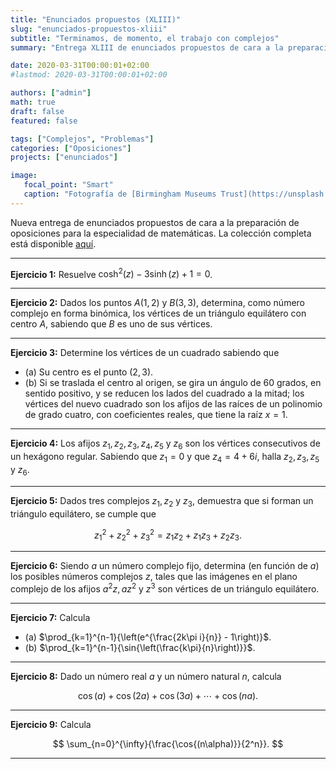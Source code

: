 ```yaml
---
title: "Enunciados propuestos (XLIII)"
slug: "enunciados-propuestos-xliii"
subtitle: "Terminamos, de momento, el trabajo con complejos"
summary: "Entrega XLIII de enunciados propuestos de cara a la preparación de oposiciones en la especialidad de matemáticas."

date: 2020-03-31T00:00:01+02:00
#lastmod: 2020-03-31T00:00:01+02:00

authors: ["admin"]
math: true
draft: false
featured: false

tags: ["Complejos", "Problemas"]
categories: ["Oposiciones"]
projects: ["enunciados"]

image:
   focal_point: "Smart"
   caption: "Fotografía de [Birmingham Museums Trust](https://unsplash.com/@birminghammuseumstrust), disponible en [Unsplash](https://unsplash.com/photos/rhHr3O3G0ZE)."
---
```


Nueva entrega de enunciados propuestos de cara a la preparación de oposiciones para la especialidad de matemáticas. La colección completa está disponible [aquí](/courses/enunciados/).

---

**Ejercicio 1:** Resuelve $\cosh^2{(z)} - 3\sinh{(z)} + 1 = 0$.

---

**Ejercicio 2:** Dados los puntos $A(1, 2)$ y $B(3,3)$, determina, como número complejo en forma binómica, los vértices de un triángulo equilátero con centro $A$, sabiendo que $B$ es uno de sus vértices.

---

**Ejercicio 3:** Determine los vértices de un cuadrado sabiendo que

- (a) Su centro es el punto $(2, 3)$.
- (b) Si se traslada el centro al origen, se gira un ángulo de $60$ grados, en sentido positivo, y se reducen los lados del cuadrado a la mitad; los vértices del nuevo cuadrado son los afijos de las raíces de un polinomio de grado cuatro, con coeficientes reales, que tiene la raíz $x = 1$.

---

**Ejercicio 4:** Los afijos $z_1, z_2, z_3, z_4, z_5$ y $z_6$ son los vértices consecutivos de un hexágono regular. Sabiendo que $z_1 = 0$ y que $z_4 = 4 + 6i$, halla $z_2, z_3, z_5$ y $z_6$.

---

**Ejercicio 5:** Dados tres complejos $z_1, z_2$ y $z_3$, demuestra que si forman un triángulo equilátero, se cumple que

$$
z_1^2 + z_2^2 + z_3^2 = z_1z_2 + z_1z_3 + z_2z_3.
$$

---

**Ejercicio 6:** Siendo $a$ un número complejo fijo, determina (en función de $a$) los posibles números complejos $z$, tales que las imágenes en el plano complejo de los afijos $a^2z, az^2$ y $z^3$ son vértices de un triángulo equilátero.

---

**Ejercicio 7:** Calcula

- (a) $\prod_{k=1}^{n-1}{\left(e^{\frac{2k\pi i}{n}} - 1\right)}$.
- (b) $\prod_{k=1}^{n-1}{\sin{\left(\frac{k\pi}{n}\right)}}$.

---

**Ejercicio 8:** Dado un número real $a$ y un número natural $n$, calcula

$$
\cos{(a)} + \cos{(2a)} + \cos{(3a)} + \cdots + \cos{(na)}.
$$

---

**Ejercicio 9:** Calcula

$$
\sum_{n=0}^{\infty}{\frac{\cos{(n\alpha)}}{2^n}}.
$$

---
